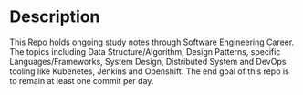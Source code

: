 # Description
This Repo holds ongoing study notes through Software Engineering Career. The topics including Data Structure/Algorithm, Design Patterns, specific Languages/Frameworks, System Design, Distributed System and DevOps tooling like Kubenetes, Jenkins and Openshift. The end goal of this repo is to remain at least one commit per day.
